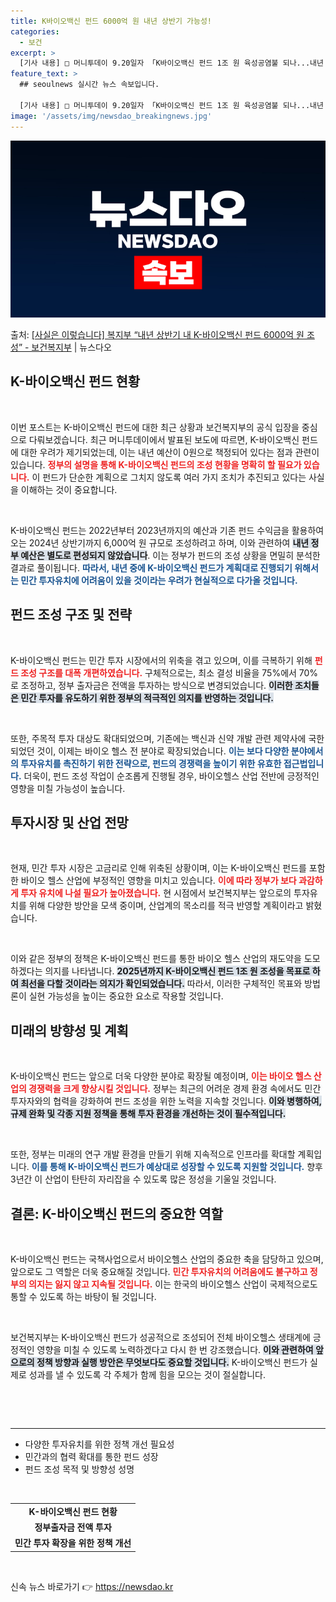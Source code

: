 ```yaml
---
title: K바이오백신 펀드 6000억 원 내년 상반기 가능성!
categories:
  - 보건
excerpt: >
  [기사 내용] □ 머니투데이 9.20일자 「K바이오백신 펀드 1조 원 육성공염불 되나...내년 예산 0원」 …
feature_text: >
  ## seoulnews 실시간 뉴스 속보입니다.

  [기사 내용] □ 머니투데이 9.20일자 「K바이오백신 펀드 1조 원 육성공염불 되나...내년 예산 0원」 …
image: '/assets/img/newsdao_breakingnews.jpg'
---
```


![뉴스다오 속보](/assets/img/newsdao_breakingnews.jpg)

<p>출처: <a href="https://newsdao.kr/2022" rel="dofollow">[사실은 이렇습니다] 복지부 “내년 상반기 내 K-바이오백신 펀드 6000억 원 조성” - 보건복지부</a> | 뉴스다오</p>

<h2 data-ke-size="size26">K-바이오백신 펀드 현황</h2>

<p data-ke-size="size16">&nbsp;</p>

이번 포스트는 K-바이오백신 펀드에 대한 최근 상황과 보건복지부의 공식 입장을 중심으로 다뤄보겠습니다. 최근 머니투데이에서 발표된 보도에 따르면, K-바이오백신 펀드에 대한 우려가 제기되었는데, 이는 내년 예산이 0원으로 책정되어 있다는 점과 관련이 있습니다. <b><span style="color: #ee2323;">정부의 설명을 통해 K-바이오백신 펀드의 조성 현황을 명확히 할 필요가 있습니다.</span></b> 이 펀드가 단순한 계획으로 그치지 않도록 여러 가지 조치가 추진되고 있다는 사실을 이해하는 것이 중요합니다.

<p data-ke-size="size16">&nbsp;</p>

K-바이오백신 펀드는 2022년부터 2023년까지의 예산과 기존 펀드 수익금을 활용하여 오는 2024년 상반기까지 6,000억 원 규모로 조성하려고 하며, 이와 관련하여 <b><span style="background-color: #21538527;">내년 정부 예산은 별도로 편성되지 않았습니다</span></b>.  이는 정부가 펀드의 조성 상황을 면밀히 분석한 결과로 풀이됩니다. <b><span style="color: #1a5490;">따라서, 내년 중에 K-바이오백신 펀드가 계획대로 진행되기 위해서는 민간 투자유치에 어려움이 있을 것이라는 우려가 현실적으로 다가올 것입니다.</span></b>

<h2 data-ke-size="size26">펀드 조성 구조 및 전략</h2>

<p data-ke-size="size16">&nbsp;</p>

K-바이오백신 펀드는 민간 투자 시장에서의 위축을 겪고 있으며, 이를 극복하기 위해 <b><span style="color: #ee2323;">펀드 조성 구조를 대폭 개편하였습니다.</span></b> 구체적으로는, 최소 결성 비율을 75%에서 70%로 조정하고, 정부 출자금은 전액을 투자하는 방식으로 변경되었습니다. <b><span style="background-color: #21538527;">이러한 조치들은 민간 투자를 유도하기 위한 정부의 적극적인 의지를 반영하는 것입니다.</span></b>

<p data-ke-size="size16">&nbsp;</p>

또한, 주목적 투자 대상도 확대되었으며, 기존에는 백신과 신약 개발 관련 제약사에 국한되었던 것이, 이제는 바이오 헬스 전 분야로 확장되었습니다. <b><span style="color: #1a5490;">이는 보다 다양한 분야에서의 투자유치를 촉진하기 위한 전략으로, 펀드의 경쟁력을 높이기 위한 유효한 접근법입니다.</span></b> 더욱이, 펀드 조성 작업이 순조롭게 진행될 경우, 바이오헬스 산업 전반에 긍정적인 영향을 미칠 가능성이 높습니다.

<h2 data-ke-size="size26">투자시장 및 산업 전망</h2>

<p data-ke-size="size16">&nbsp;</p>

현재, 민간 투자 시장은 고금리로 인해 위축된 상황이며, 이는 K-바이오백신 펀드를 포함한 바이오 헬스 산업에 부정적인 영향을 미치고 있습니다. <b><span style="color: #ee2323;">이에 따라 정부가 보다 과감하게 투자 유치에 나설 필요가 높아졌습니다.</span></b> 현 시점에서 보건복지부는 앞으로의 투자유치를 위해 다양한 방안을 모색 중이며, 산업계의 목소리를 적극 반영할 계획이라고 밝혔습니다.

<p data-ke-size="size16">&nbsp;</p>

이와 같은 정부의 정책은 K-바이오백신 펀드를 통한 바이오 헬스 산업의 재도약을 도모하겠다는 의지를 나타냅니다. <b><span style="background-color: #21538527;">2025년까지 K-바이오백신 펀드 1조 원 조성을 목표로 하여 최선을 다할 것이라는 의지가 확인되었습니다.</span></b> 따라서, 이러한 구체적인 목표와 방법론이 실현 가능성을 높이는 중요한 요소로 작용할 것입니다.

<h2 data-ke-size="size26">미래의 방향성 및 계획</h2>

<p data-ke-size="size16">&nbsp;</p>

K-바이오백신 펀드는 앞으로 더욱 다양한 분야로 확장될 예정이며, <b><span style="color: #ee2323;">이는 바이오 헬스 산업의 경쟁력을 크게 향상시킬 것입니다.</span></b> 정부는 최근의 어려운 경제 환경 속에서도 민간 투자자와의 협력을 강화하여 펀드 조성을 위한 노력을 지속할 것입니다. <b><span style="background-color: #21538527;">이와 병행하여, 규제 완화 및 각종 지원 정책을 통해 투자 환경을 개선하는 것이 필수적입니다.</span></b>

<p data-ke-size="size16">&nbsp;</p>

또한, 정부는 미래의 연구 개발 환경을 만들기 위해 지속적으로 인프라를 확대할 계획입니다. <b><span style="color: #1a5490;">이를 통해 K-바이오백신 펀드가 예상대로 성장할 수 있도록 지원할 것입니다.</span></b> 향후 3년간 이 산업이 탄탄히 자리잡을 수 있도록 많은 정성을 기울일 것입니다.

<h2 data-ke-size="size26">결론: K-바이오백신 펀드의 중요한 역할</h2>

<p data-ke-size="size16">&nbsp;</p>

K-바이오백신 펀드는 국책사업으로서 바이오헬스 산업의 중요한 축을 담당하고 있으며, 앞으로도 그 역할은 더욱 중요해질 것입니다. <b><span style="color: #ee2323;">민간 투자유치의 어려움에도 불구하고 정부의 의지는 잃지 않고 지속될 것입니다.</span></b> 이는 한국의 바이오헬스 산업이 국제적으로도 통할 수 있도록 하는 바탕이 될 것입니다.

<p data-ke-size="size16">&nbsp;</p>

보건복지부는 K-바이오백신 펀드가 성공적으로 조성되어 전체 바이오헬스 생태계에 긍정적인 영향을 미칠 수 있도록 노력하겠다고 다시 한 번 강조했습니다. <b><span style="background-color: #21538527;">이와 관련하여 앞으로의 정책 방향과 실행 방안은 무엇보다도 중요할 것입니다.</span></b> K-바이오백신 펀드가 실제로 성과를 낼 수 있도록 각 주체가 함께 힘을 모으는 것이 절실합니다. 

<p data-ke-size="size16">&nbsp;</p>

<p data-ke-size="size16">&nbsp;</p>

<hr>

<ul>
  <li>다양한 투자유치를 위한 정책 개선 필요성</li>
  <li>민간과의 협력 확대를 통한 펀드 성장</li>
  <li>펀드 조성 목적 및 방향성 성명</li>
</ul>

<p data-ke-size="size16">&nbsp;</p>
  
<table style="text-align: center;">
  <tr>
    <td style="text-align: center; height: 17px;"><b>K-바이오백신 펀드 현황</b></td>
  </tr>
  <tr>
    <td style="text-align: center; height: 17px;"><b>정부출자금 전액 투자</b></td>
  </tr>
  <tr>
    <td style="text-align: center; height: 17px;"><b>민간 투자 확장을 위한 정책 개선</b></td>
  </tr>
</table>

<p data-ke-size="size16">&nbsp;</p> 

신속 뉴스 바로가기 👉 <a href="https://newsdao.kr" rel="dofollow">https://newsdao.kr</a>


